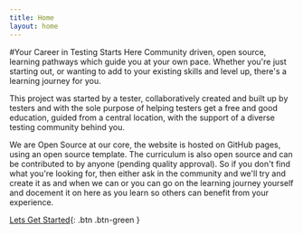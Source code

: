 ```yaml
---
title: Home
layout: home
---
```


#Your Career in Testing Starts Here
Community driven, open source, learning pathways which guide you at your own pace.  Whether you're just starting out, or wanting to add to your existing skills and level up, there's a learning journey for you.

This project was started by a tester, collaboratively created and built up by testers and with the sole purpose of helping testers get a free and good education, guided from a central location, with the support of a diverse testing community behind you. 

We are Open Source at our core, the website is hosted on GitHub pages, using an open source template. The curriculum is also open source and can be contributed to by anyone (pending quality approval).  So if you don't find what you're looking for, then either ask in the community and we'll try and create it as and when we can or you can go on the learning journey yourself and docement it on here as you learn so others can benefit from your experience. 

[Lets Get Started](http://www.testingpathways.com/pathways){: .btn .btn-green }
